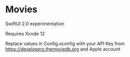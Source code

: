 # Movies

SwiftUI 2.0 experimentation

Requires Xcode 12

Replace values in Config.xconfig with your API Key from https://developers.themoviedb.org and Apple account
